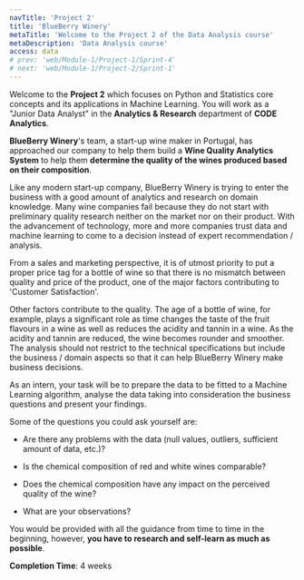 ```yaml
---
navTitle: 'Project 2'
title: 'BlueBerry Winery'
metaTitle: 'Welcome to the Project 2 of the Data Analysis course'
metaDescription: 'Data Analysis course'
access: data
# prev: 'web/Module-1/Project-1/Sprint-4'
# next: 'web/Module-1/Project-2/Sprint-1'
---
```


Welcome to the **Project 2** which focuses on Python and Statistics core concepts and its applications in Machine Learning. You will work as a "Junior Data Analyst" in the **Analytics & Research** department of **CODE Analytics**.

**BlueBerry Winery**'s team, a start-up wine maker in Portugal, has approached our company to help them build a **Wine Quality Analytics System** to help them **determine the quality of the wines produced based on their composition**.

Like any modern start-up company, BlueBerry Winery is trying to enter the business with a good amount of analytics and research on domain knowledge. Many wine companies fail because they do not start with preliminary quality research neither on the market nor on their product. With the advancement of technology, more and more companies trust data and machine learning to come to a decision instead of expert recommendation / analysis.

From a sales and marketing perspective, it is of utmost priority to put a proper price tag for a bottle of wine so that there is no mismatch between quality and price of the product, one of the major factors contributing to 'Customer Satisfaction'.

Other factors contribute to the quality. The age of a bottle of wine, for example, plays a significant role as time changes the taste of the fruit flavours in a wine as well as reduces the acidity and tannin in a wine. As the acidity and tannin are reduced, the wine becomes rounder and smoother. The analysis should not restrict to the technical specifications but include the business / domain aspects so that it can help BlueBerry Winery make business decisions.

As an intern, your task will be to prepare the data to be fitted to a Machine Learning algorithm, analyse the data taking into consideration the business questions and present your findings.

Some of the questions you could ask yourself are:

- Are there any problems with the data (null values, outliers, sufficient amount of data, etc.)?

- Is the chemical composition of red and white wines comparable?

- Does the chemical composition have any impact on the perceived quality of the wine?

- What are your observations?

You would be provided with all the guidance from time to time in the beginning, however, **you have to research and self-learn as much as possible**.

**Completion Time**: 4 weeks
